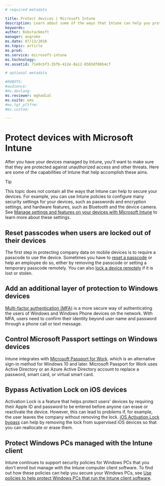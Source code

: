 ```yaml
---
# required metadata

title: Protect devices | Microsoft Intune
description: Learn about some of the ways that Intune can help you protect your devices against unauthorized access and other threats.
keywords:
author: Robstackmsft
manager: angrobe
ms.date: 07/13/2016
ms.topic: article
ms.prod:
ms.service: microsoft-intune
ms.technology:
ms.assetid: 71e0cbf3-2bfb-412e-8a12-8503df08b4cf

# optional metadata

#ROBOTS:
#audience:
#ms.devlang:
ms.reviewer: mghadial
ms.suite: ems
#ms.tgt_pltfrm:
#ms.custom:

---
```


# Protect devices with Microsoft Intune
After you have your devices managed by Intune, you'll want to make sure that they are protected against unauthorized access and other threats. Here are some of the capabilities of Intune that help accomplish these aims.

> [!TIP]
> This topic does not contain all the ways that Intune can help to secure your devices. For example, you can use Intune policies to configure many security settings for your devices, such as passwords and encryption settings, and hardware features, such as Bluetooth and the device camera. See [Manage settings and features on your devices with Microsoft Intune](manage-settings-and-features-on-your-devices-with-microsoft-intune-policies.md) to learn more about these settings.

## Reset passcodes when users are locked out of their devices
The first step in protecting company data on mobile devices is to require a passcode to use the device. Sometimes you have to [reset a passcode](use-remote-lock-and-passcode-reset-in-microsoft-intune.md) or help an employee do so, either by removing the passcode or setting a temporary passcode remotely. You can also [lock a device remotely](use-remote-lock-and-passcode-reset-in-microsoft-intune.md) if it is lost or stolen.

## Add an additional layer of protection to Windows devices
[Multi-factor authentication (MFA)](protect-windows-devices-with-multi-factor-authentication.md) is a more secure way of authenticating the users of Windows and Windows Phone devices on the network. With MFA, users need to confirm their identity beyond user name and password through a phone call or text message.

## Control Microsoft Passport settings on Windows devices
Intune integrates with [Microsoft Passport for Work](control-microsoft-passport-settings-on-devices-with-microsoft-intune.md). which is an alternative sign-in method for Windows 10 and later. Microsoft Passport for Work uses Active Directory or an Azure Active Directory account to replace a password, smart card, or virtual smart card.

## Bypass Activation Lock on iOS devices
Activation Lock is a feature that helps protect users' devices by requiring their Apple ID and password to be entered before anyone can erase or reactivate the device. However, this can lead to problems if, for example, the user leaves the company without removing the lock. [iOS Activation Lock bypass](help-protect-ios-devices-with-activation-lock-bypass-for-microsoft-intune.md) can help by removing the lock from supervised iOS devices so that you can reallocate or erase them.

## Protect Windows PCs managed with the Intune client
Intune continues to support security policies for Windows PCs that you don't enroll but manage with the Intune computer client software. To find out how these policies can help you secure your Windows PCs, see [Use policies to help protect Windows PCs that run the Intune client software](policies-to-protect-windows-pcs-in-microsoft-intune.md).
